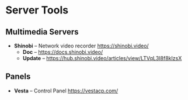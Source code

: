 # Server Tools

## Multimedia Servers

* **Shinobi** – Network video recorder https://shinobi.video/
    * **Doc** – https://docs.shinobi.video/
    * **Update** – https://hub.shinobi.video/articles/view/LTVqL3I8f8kIzsX

## Panels

* **Vesta** – Control Panel https://vestacp.com/